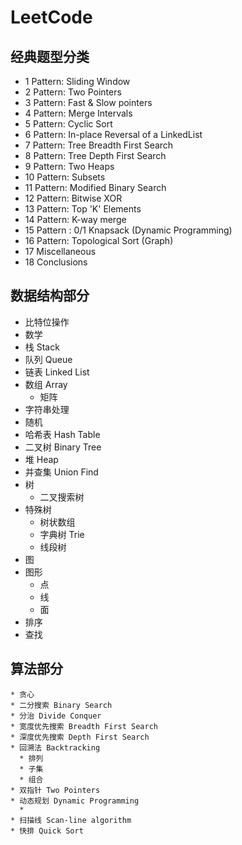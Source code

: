 
# LeetCode 

## 经典题型分类

* 1 Pattern: Sliding Window
* 2 Pattern: Two Pointers
* 3 Pattern: Fast & Slow pointers
* 4 Pattern: Merge Intervals
* 5 Pattern: Cyclic Sort
* 6 Pattern: In-place Reversal of a LinkedList
* 7 Pattern: Tree Breadth First Search
* 8 Pattern: Tree Depth First Search
* 9 Pattern: Two Heaps
* 10 Pattern: Subsets
* 11 Pattern: Modified Binary Search
* 12 Pattern: Bitwise XOR
* 13 Pattern: Top 'K' Elements
* 14 Pattern: K-way merge
* 15 Pattern : 0/1 Knapsack (Dynamic Programming)
* 16 Pattern: Topological Sort (Graph)
* 17 Miscellaneous
* 18 Conclusions


## 数据结构部分
   * 比特位操作
   * 数学
   * 栈 Stack
   * 队列 Queue
   * 链表 Linked List 
   * 数组 Array
     * 矩阵 
   * 字符串处理
   * 随机
   * 哈希表 Hash Table
   * 二叉树 Binary Tree  
   * 堆 Heap
   * 并查集 Union Find
   * 树
     * 二叉搜索树 
   * 特殊树
     * 树状数组
     * 字典树 Trie
     * 线段树
   * 图
   * 图形
     * 点
     * 线
     * 面
   * 排序
   * 查找

##  算法部分
    * 贪心
    * 二分搜索 Binary Search 
    * 分治 Divide Conquer 
    * 宽度优先搜索 Breadth First Search 
    * 深度优先搜索 Depth First Search
    * 回溯法 Backtracking
      * 排列
      * 子集
      * 组合 
    * 双指针 Two Pointers 
    * 动态规划 Dynamic Programming 
      * 
    * 扫描线 Scan-line algorithm
    * 快排 Quick Sort

